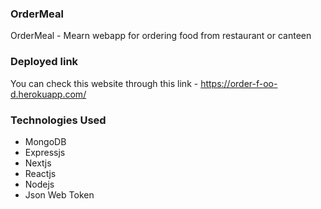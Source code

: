 ### OrderMeal

OrderMeal - Mearn webapp for ordering food from restaurant or canteen

### Deployed link
You can check this website through this link - https://order-f-oo-d.herokuapp.com/

### Technologies Used

- MongoDB
- Expressjs
- Nextjs
- Reactjs
- Nodejs
- Json Web Token

